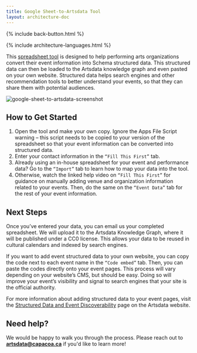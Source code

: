 ```yaml
---
title: Google Sheet-to-Artsdata Tool
layout: architecture-doc
---
```


{% include back-button.html %}

{% include architecture-languages.html %}

This [spreadsheet tool](https://docs.google.com/spreadsheets/d/1NacZsvFwahT3qbnksFcFEiBwK-ou5XJJzyrUyr7QUpc/edit?gid=444637066#gid=444637066) is designed to help performing arts organizations convert their event information into Schema structured data. This structured data can then be loaded to the Artsdata knowledge graph and even pasted on your own website. Structured data helps search engines and other recommendation tools to better understand your events, so that they can share them with potential audiences.  

![google-sheet-to-artsdata-screenshot](https://github.com/user-attachments/assets/be0ad350-73f9-43e7-9dea-9ed3c593c149)  

## How to Get Started  

1. Open the tool and make your own copy. Ignore the Apps File Script warning – this script needs to be copied to your version of the spreadsheet so that your event information can be converted into structured data.
2. Enter your contact information in the `“Fill This First”` tab.
3. Already using an in-house spreadsheet for your event and performance data? Go to the `“Import”` tab to learn how to map your data into the tool.
4. Otherwise, watch the linked help video on `“Fill This First”` for guidance on manually adding venue and organization information related to your events. Then, do the same on the `“Event Data”` tab for the rest of your event information.

## Next Steps  

Once you’ve entered your data, you can email us your completed spreadsheet. We will upload it to the Artsdata Knowledge Graph, where it will be published under a CC0 license. This allows your data to be reused in cultural calendars and indexed by search engines.

If you want to add event structured data to your own website, you can copy the code next to each event name in the `“Code embed”` tab. Then, you can paste the codes directly onto your event pages. This process will vary depending on your website’s CMS, but should be easy. Doing so will improve your event’s visibility and signal to search engines that your site is the official authority. 

For more information about adding structured data to your event pages, visit the [Structured Data and Event Discoverability](https://www.artsdata.ca/en/resources/structured-data) page on the Artsdata website.   

## Need help?  

We would be happy to walk you through the process. Please reach out to [**artsdata@capacoa.ca**](mailto:artsdata@capacoa.ca) if you'd like to learn more! 
